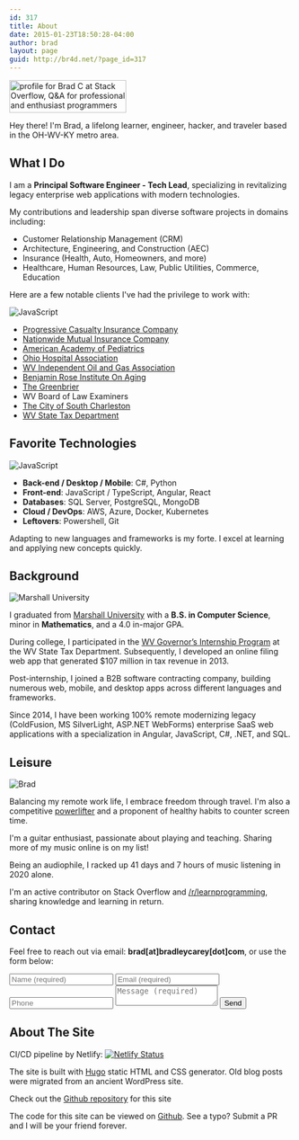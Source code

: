 ```yaml
---
id: 317
title: About
date: 2015-01-23T18:50:28-04:00
author: brad
layout: page
guid: http://br4d.net/?page_id=317
---
```


<a href="https://stackoverflow.com/users/636942/brad-c" class="alignleft img-link"><img src="https://stackoverflow.com/users/flair/636942.png" width="208" height="58" alt="profile for Brad C at Stack Overflow, Q&amp;A for professional and enthusiast programmers" title="profile for Brad C at Stack Overflow, Q&amp;A for professional and enthusiast programmers"></a>

Hey there! I'm Brad, a lifelong learner, engineer, hacker, and traveler based in the OH-WV-KY metro area.

## What I Do

I am a **Principal Software Engineer - Tech Lead**, specializing in revitalizing legacy enterprise web applications with modern technologies.

My contributions and leadership span diverse software projects in domains including:

- Customer Relationship Management (CRM)
- Architecture, Engineering, and Construction (AEC)
- Insurance (Health, Auto, Homeowners, and more)
- Healthcare, Human Resources, Law, Public Utilities, Commerce, Education

Here are a few notable clients I've had the privilege to work with:

<img class="alignleft" src="/images/aap.png" alt="JavaScript" />

- [Progressive Casualty Insurance Company](https://www.progressive.com/)
- [Nationwide Mutual Insurance Company](https://www.nationwide.com/)
- [American Academy of Pediatrics](https://ohioaap.org/)
- [Ohio Hospital Association](https://www.ohiohospitals.org)
- [WV Independent Oil and Gas Association](https://iogawv.com/)
- [Benjamin Rose Institute On Aging](https://www.benrose.org)
- [The Greenbrier](https://www.greenbrier.com/)
- WV Board of Law Examiners
- [The City of South Charleston](https://cityofsouthcharleston.com/)
- [WV State Tax Department](https://tax.wv.gov/)

## Favorite Technologies

<img class="alignleft" src="/images/js.png" alt="JavaScript" />

- **Back-end / Desktop / Mobile**: C#, Python
- **Front-end**: JavaScript / TypeScript, Angular, React
- **Databases**: SQL Server, PostgreSQL, MongoDB
- **Cloud / DevOps**: AWS, Azure, Docker, Kubernetes
- **Leftovers**: Powershell, Git

Adapting to new languages and frameworks is my forte. I excel at learning and applying new concepts quickly.

## Background

<img class="alignleft" src="/images/2015/01/Marshallo-Logo-Transparent.jpg" alt="Marshall University" />

I graduated from [Marshall University](http://marshall.edu) with a **B.S. in Computer Science**, minor in **Mathematics**, and a 4.0 in-major GPA.

During college, I participated in the [WV Governor’s Internship Program](http://www.wv.gov/gip) at the WV State Tax Department. Subsequently, I developed an online filing web app that generated $107 million in tax revenue in 2013.

Post-internship, I joined a B2B software contracting company, building numerous web, mobile, and desktop apps across different languages and frameworks.

Since 2014, I have been working 100% remote modernizing legacy (ColdFusion, MS SilverLight, ASP.NET WebForms) enterprise SaaS web applications with a specialization in Angular, JavaScript, C#, .NET, and SQL.

## Leisure

<img class="img-rounded alignleft" src="/images/zipline.jpg" alt="Brad" />

Balancing my remote work life, I embrace freedom through travel. I'm also a competitive [powerlifter](https://symmetricstrength.com/lifter/avian) and a proponent of healthy habits to counter screen time.

I'm a guitar enthusiast, passionate about playing and teaching. Sharing more of my music online is on my list!

Being an audiophile, I racked up 41 days and 7 hours of music listening in 2020 alone.

I'm an active contributor on Stack Overflow and [/r/learnprogramming](http://reddit.com/r/learnprogramming), sharing knowledge and learning in return.

## Contact

Feel free to reach out via email: **brad[at]bradleycarey[dot]com**, or use the form below:

<form action="https://getform.io/f/08250cf3-2d2d-4ede-a843-fbd90ab29322" method="POST">
  <input type="text" name="name" placeholder="Name (required)" required>
  <input type="email" name="email" placeholder="Email (required)" required>
  <input type="tel" name="tel" placeholder="Phone">
  <textarea name="message" minlength="50" placeholder="Message (required)" required></textarea>
  <button type="submit">Send</button>
</form>

## About The Site

CI/CD pipeline by Netlify: [![Netlify Status](https://api.netlify.com/api/v1/badges/bde75bf8-d2a2-4f5a-8bfe-4e3513b5cea8/deploy-status)](https://app.netlify.com/sites/bradleycarey/deploys)

The site is built with [Hugo](https://gohugo.io/) static HTML and CSS generator. Old blog posts were migrated from an ancient WordPress site.

Check out the [Github repository](https://github.com/avianbc/blog) for this site

The code for this site can be viewed on [Github](https://github.com/avianbc/blog). See a typo? Submit a PR and I will be your friend forever.
